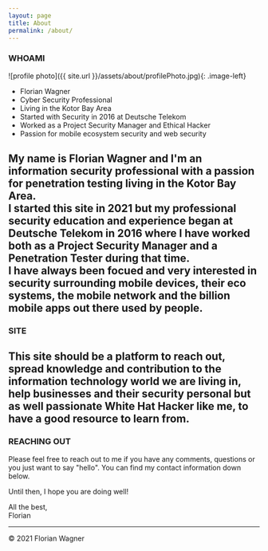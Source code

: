 ```yaml
---
layout: page
title: About
permalink: /about/
---
```

### WHOAMI
![profile photo]({{ site.url }}/assets/about/profilePhoto.jpg){: .image-left}  
* Florian Wagner
* Cyber Security Professional 
* Living in the Kotor Bay Area
* Started with Security in 2016 at Deutsche Telekom
* Worked as a Project Security Manager and Ethical Hacker
* Passion for mobile ecosystem security and web security

My name is Florian Wagner and I'm an information security professional with a passion for penetration testing living in the Kotor Bay Area.   
I started this site in 2021 but my professional security education and experience began at Deutsche Telekom in 2016 where I have worked both as a Project Security Manager and a Penetration Tester during that time.  
I have always been focued and very interested in security surrounding mobile devices, their eco systems, the mobile network and the billion mobile apps out there used by people.  
---------
### SITE
This site should be a platform to reach out, spread knowledge and contribution to the information technology world we are living in, help businesses and their security personal but as well passionate White Hat Hacker like me, to have a good resource to learn from.   
---------
### REACHING OUT
Please feel free to reach out to me if you have any comments, questions or you just want to say "hello". You can find my contact information down below.  
  
Until then, I hope you are doing well!

All the best,  
Florian  
  
---------  
© 2021 Florian Wagner 


<style>
.footer-heading {
  display: none;
}
</style>
<style type="text/css">
    .image-left {
      display: block;
      margin-left: auto;
      margin-right: auto;
      float: right;
}
</style>
